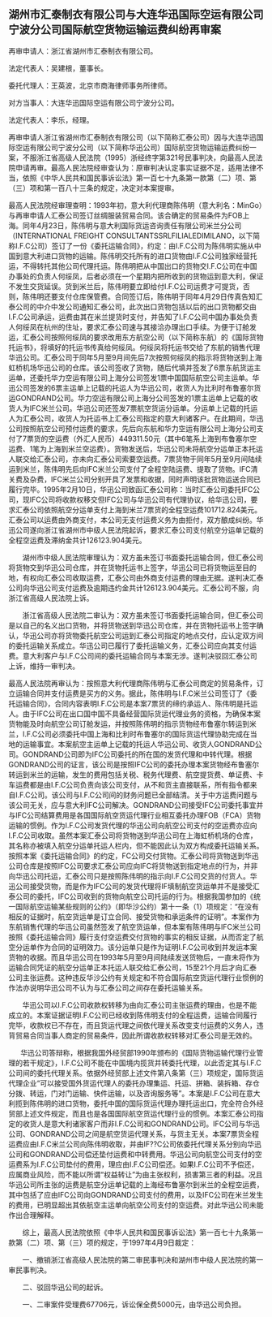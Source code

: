 ## 湖州市汇泰制衣有限公司与大连华迅国际空运有限公司宁波分公司国际航空货物运输运费纠纷再审案

再审申请人：浙江省湖州市汇泰制衣有限公司。

法定代表人：吴建根，董事长。

委托代理人：王英波，北京市商海律师事务所律师。

对方当事人：大连华迅国际空运有限公司宁波分公司。

法定代表人：李乐，经理。

再审申请人浙江省湖州市汇泰制衣有限公司（以下简称汇泰公司）因与大连华迅国际空运有限公司宁波分公司（以下简称华迅公司）国际航空货物运输运费纠纷一案，不服浙江省高级人民法院（1995）浙经终字第321号民事判决，向最高人民法院申请再审。最高人民法院经审查认为：原审判决认定事实证据不足，适用法律不当，依照《中华人民共和国民事诉讼法》第一百七十九条第一款第（二）项、第（三）项和第一百八十三条的规定，决定对本案提审。

最高人民法院经审理查明：1993年初，意大利代理商陈伟明（意大利名：MinGo）与再审申请人汇泰公司签订丝绸服装贸易合同。该合确定的贸易条件为FOB上海。同年4月23日，陈伟明与意大利国际货运咨询责任有限公司米兰分公司（INTERNATIONAL FREIGHT CONSULTANTSSRLFILIALEDIMILANO，以下简称I.F.C公司）签订了一份《委托运输合同》，约定：由I.F.C公司为陈伟明实施从中国到意大利进口货物的运输。陈伟明交托所有的进口货物由I.F.C公司独家经营托运，不得转托其他公司代理托运。陈伟明把从中国出口的货物交I.F.C公司在中国办事处的负责人何绥凤，后者必须在一个星期内把所收到的货物运到意大利，保证不发生交货延误。货到米兰后，陈伟明要立即给付I.F.C公司运费才可提货，否则，陈伟明还要支付仓库保管费。合同签订后，陈伟明于同年4月29日传真告知汇泰公司的中介中发公司通知汇泰公司，此次出口货物包括以后的出口货物都交由I.F.C公司承运，运费由其在米兰提货时支付，并告知了I.F.C公司中国办事处负责人何绥凤在杭州的住址，要求汇泰公司速与其接洽办理出口手续。为便于订舱发运，汇泰公司按照何绥凤的要求改用东方航空公司（以下简称东航）的《国际货物托运书》，将填好的托运书传真给何绥凤。何绥凤将托运书交给了东航的销售代理华迅公司。汇泰公司于同年5月至9月间先后7次按照何绥凤的指示将货物送到上海虹桥机场华迅公司的仓库。该公司签收了货物，随后代填并签发了6票东航货运主运单，还委托华力空运有限公司上海分公司签发1票中国国际航空公司主运单。华迅公司签发的6票主运单上记载的托运人为华迅公司，收货人为比利时布鲁塞尔货运GONDRAND公司。华力空运有限公司上海分公司签发的1票主运单上记载的收货人为IFC米兰公司。华迅公司还签发7票航空货运分运单。分运单上记载的托运人为汇泰公司，收货人为托运书上汇泰公司指定的意大利诸客户。在此期间，华迅公司按照航空公司预付运费的要求，先后向东航和华力空运有限公司上海分公司支付了7票货的空运费（外汇人民币）449311.50元（其中6笔系上海到布鲁塞尔空运费、1笔为上海到米兰空运费）。货物发送后，华迅公司未将航空分运单正本托运人联交给汇泰公司，亦未向汇泰公司索要空运费。7票货物于同年5月至9月间陆续运到米兰，陈伟明先后向IFC米兰公司支付了全程空陆运费、提取了货物。IFC清关费及杂费，IFC米兰公司分别开具了发票和收据，同时声明该批货物运送合同已履行完毕。1995年2月10日，华迅公司致函汇泰公司称：当时汇泰公司委托IFC公司，现IFC公司将收款权移交但IFC公司与华迅公司有代理协议，给华迅公司，要求汇泰公司依照航空分运单支付上海到米兰7票货的全程空运费101712.824美元。汇泰公司以运费由外商支付，本公司无支付运费义务为由拒付，双方酿成纠纷。华迅公司遂向浙江省湖州市中级人民法院起诉，要求汇泰公司支付航空分运单记载的全程空运费及滞纳金共计126123.904美元。

       湖州市中级人民法院审理认为：双方虽未签订书面委托运输合同，但汇泰公司将货物交到华迅公司仓库，并在货物托运书上签字，华迅公司已将货物运至目的地，有权向汇泰公司收取运费，汇泰公司由外商支付运费的理由无据。遂判决汇泰公司向华迅公司支付运费及逾期违约金共计126123.904美元。汇泰公司不服，向浙江省高级人民法院上诉。

       浙江省高级人民法院二审认为：双方虽未签订书面委托运输合同，但汇泰公司是以自己的名义出口货物，并将货物送到华迅公司仓库，并在货物托运书上签字确认，华迅公司亦将货物委托航空公司运到汇泰公司指定的地点交付，应认定双方间的委托运输关系成立。华迅公司已履行了委托运输义务，汇泰公司应向其支付运费。意大利客户与I.F.C公司间的委托运输合同与本案无涉。遂判决驳回汇泰公司上诉，维持一审判决。

最高人民法院再审认为：按照意大利代理商陈伟明与汇泰公司商定的贸易条件，订立运输合同并支付运费是买方的义务。据此，陈伟明与I.F.C米兰公司签订了《委托运输合同》，合同内容表明I.F.C公司是本案7票货的缔约承运人、陈伟明是托运人。由于IFC公司在出口国中国不具备经营国际货运代理业务的资格，为确保本案货物能及时向航空公司订舱发运，并按照陈伟明的指示货物经布鲁塞尔转运到米兰，I.F.C公司必须委托中国上海和比利时布鲁塞尔的国际货运代理协助完成在当地的运输事宜。本案航空主运单上记载的托运人华迅公司、收货人GONDRAND公司。GONDRAND公司即为IFC公司委托的所在国的发货代理和中转代理。根据GONDRAND公司的证言，该公司是按照IFC公司的委托办理本案货物经布鲁塞尔转运到米兰的运输，发生的费用包括关税、税务代理费、航空提货费、单证费、卡车运费都是由I.F.C公司负责向该公司支付，从不和货主直接联系，所有指令都来自I.F.C公司。该公司与I.F.C公司间的财务问题已全部结清。关于中方运费问题与该公司无关，应与意大利IFC公司解决。GONDRAND公司接受IFC公司委托事宜并与IFC公司结算费用是各国国际航空货运代理行业相互委托办理FOB（FCA）货物运输的惯例。作为I.F.C公司发货代理的华迅公司向航空公司支付的空运费亦应向I.F.C公司收取。虽然本案汇泰公司将货物送到华迅公司在上海虹桥机场的仓库，其名称亦被填入航空分运单托运人栏内，但不能因此认为双方构成委托运输关系。按照本案《委托运输合同》的约定，FC公司交付货物。汇泰公司将货物送到华迅公司仓库是按照IFC公司要求汇泰公司应向IFC将货物送到指定地点的行为，并非向华迅公司托运，汇泰公司只是按照陈伟明的指示向I.F.C公司交货的付货人。华迅公司接受货物，而是作为IFC公司的发货代理将IF填制航空货运单并不是接受汇泰公司的委托，IFC公司收到的货物向航空公司托运的行为。根据我国参加的《统一国际航空运输某些规则的公约》（即华沙公约）第十一条（1）项规定：“在没有相反的证据时，航空货运单是订立合同、接受货物和承运条件的证明”。本案作为东航销售代理的华迅公司虽然签发了航空货运单，但本案有陈伟明与IFC米兰公司按照《委托运输合同》履行支付空运费交付货物的事实的相反证据，从而否定了航空分运单作为合同的证明效力。该分运单只是作为证明I.F.C公司收到并发运本案货物的收据。而且华迅公司在1993年5月至9月间陆续发送货物后，一直未将作为运输合同凭证的航空分运单正本托运人联交给汇泰公司，15至21个月后才向汇泰公司主张运费。这种违反华沙公约有关规定和不符合国际航空货运代理行业惯例的作法亦说明华迅公司不认为与汇泰公司之间存在委托运输关系。

       华迅公司以I.F.C公司收款权转移为由向汇泰公司主张运费的理由，也是不能成立的。本案证据证明I.F.C公司已经收到陈伟明支付的全程运费，运输合同履行完毕，收款权已不存在，而且货运代理之间依代理关系改变支付运费的义务人，违背贸易合同当事人商定的贸易条件，因此所谓收款权转移对汇泰公司是无效的。

      华迅公司答辩称，根据我国外经贸部1990年颁布的《国际货物运输代理行业管理的若干规定》，I.F.C公司不能在中国境内揽货并转委托代理，以此否定其与I.F.C公司间的委托代理关系。依据外经贸部上述文件第八条第（三）项规定，国际货运代理企业“可以接受国外货运代理人的委托办理集运、托运、拼箱、装拆箱、存仓分拨、转运，门对门运输、快件运输，以及咨询服务等”。本案是I.F.C公司在意大利揽到陈伟明的进口货物，委托中国的国际货运代理办理托运出口，完全符合外经贸部上述文件规定，而且也是各国国际航空货运代理行业的惯例。本案汇泰公司指定的收货人是意大利诸家客户而非I.F.C公司和GONDRAND公司。IFC公司与华迅公司、GONDRAND公司之间是航空货运代理关系，与货主无关。本案7票货全程运费应由I.F.C米兰公司向陈伟明收取，并由IF??C公司依委托代理关系分别向华迅公司和GONDRAND公司偿还垫付运费和中转费用。华迅公司向航空公司支付的空运费系为I.F.C公司垫付的费用，理应由I.F.C公司偿还。如果I.F.C公司不予偿还，应属商业风险，而不能以所谓“权益转让”为由主张权利，损害第三者的利益。况且华迅公司所主张的运费是航空分运单记载的上海经布鲁塞尔到米兰的全程空运费，其中包括了应由IFC公司向GONDRAND公司支付的费用，以及IFC公司在米兰发生的费用，已明显超出其依航空主运单向航空公司支付的空运费。对此华迅公司未能作出合理解释。 

       综上，最高人民法院依照《中华人民共和国民事诉讼法》第一百七十九条第一款第（二）项、第（三）项的规定，于1997年4月9日裁定：

       一、撤销浙江省高级人民法院的第二审民事判决和湖州市中级人民法院的第一审民事判决。

       二、驳回华迅公司的起诉。

       一、二审案件受理费67706元，诉讼保全费5000元，由华迅公司负担。

 

